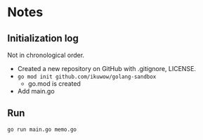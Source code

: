 # Notes

## Initialization log

Not in chronological order.

* Created a new repository on GitHub with .gitignore, LICENSE.
* `go mod init github.com/ikuwow/golang-sandbox`
  * go.mod is created
* Add main.go



## Run

```sh
go run main.go memo.go
```
